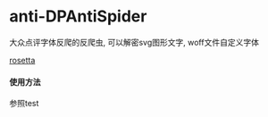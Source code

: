 # anti-DPAntiSpider
大众点评字体反爬的反爬虫, 可以解密svg图形文字, woff文件自定义字体

[rosetta](https://zh.wikipedia.org/wiki/%E7%BE%85%E5%A1%9E%E5%A1%94%E7%9F%B3%E7%A2%91)

#### 使用方法
参照test
